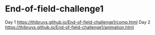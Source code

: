 # End-of-field-challenge1
Day 1 
https://thibruys.github.io/End-of-field-challenge1/comp.html
Day 2 
https://thibruys.github.io/End-of-field-challenge1/animation.html
